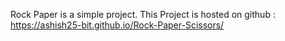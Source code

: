 Rock Paper is a simple project.
This Project is hosted on github : https://ashish25-bit.github.io/Rock-Paper-Scissors/
